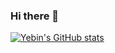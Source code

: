 ### Hi there 👋

<!--
**Yebin46/Yebin46** is a ✨ _special_ ✨ repository because its `README.md` (this file) appears on your GitHub profile.

Here are some ideas to get you started:

- 🔭 I’m currently working on ...
- 🌱 I’m currently learning ...
- 👯 I’m looking to collaborate on ...
- 🤔 I’m looking for help with ...
- 💬 Ask me about ...
- 📫 How to reach me: ...
- 😄 Pronouns: ...
- ⚡ Fun fact: ...
-->

[![Yebin's GitHub stats](https://github-readme-stats.vercel.app/api?username=Yebin46&count_private=true&show_icons=true&theme=cobalt)](https://github.com/anuraghazra/github-readme-stats)
